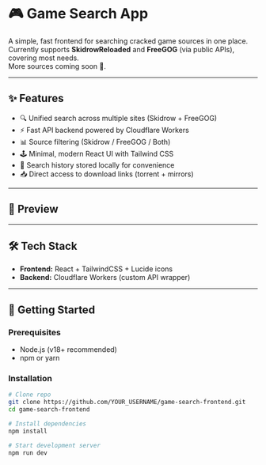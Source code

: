 # 🎮 Game Search App

A simple, fast frontend for searching cracked game sources in one place.  
Currently supports **SkidrowReloaded** and **FreeGOG** (via public APIs), covering most needs.  
More sources coming soon 🚀.

---

## ✨ Features

- 🔍 Unified search across multiple sites (Skidrow + FreeGOG)  
- ⚡ Fast API backend powered by Cloudflare Workers  
- 📊 Source filtering (Skidrow / FreeGOG / Both)  
- 🕹️ Minimal, modern React UI with Tailwind CSS  
- 📜 Search history stored locally for convenience  
- 📥 Direct access to download links (torrent + mirrors)  

---

## 📸 Preview



---

## 🛠️ Tech Stack

- **Frontend:** React + TailwindCSS + Lucide icons  
- **Backend:** Cloudflare Workers (custom API wrapper)  

---

## 🚀 Getting Started

### Prerequisites
- Node.js (v18+ recommended)
- npm or yarn

### Installation

```bash
# Clone repo
git clone https://github.com/YOUR_USERNAME/game-search-frontend.git
cd game-search-frontend

# Install dependencies
npm install

# Start development server
npm run dev
